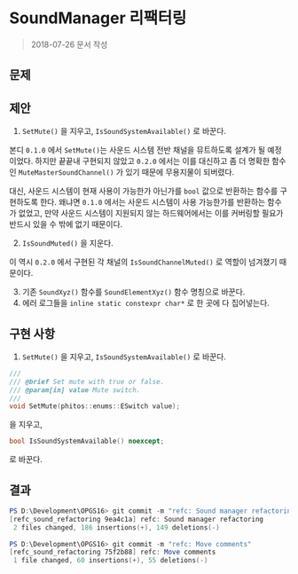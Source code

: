 # SoundManager 리팩터링

> 2018-07-26 문서 작성

## 문제

## 제안

1. `SetMute()` 을 지우고, `IsSoundSystemAvailable()` 로 바꾼다.

본디 `0.1.0` 에서 `SetMute()`는 사운드 시스템 전반 채널을 뮤트하도록 설계가 될 예정이었다. 하지만 끝끝내 구현되지 않았고 `0.2.0` 에서는 이를 대신하고 좀 더 명확한 함수인 `MuteMasterSoundChannel()` 가 있기 때문에 무용지물이 되버렸다.

대신, 사운드 시스템이 현재 사용이 가능한가 아닌가를 `bool` 값으로 반환하는 함수를 구현하도록 한다. 왜냐면 `0.1.0` 에서는 사운드 시스템이 사용 가능한가를 반환하는 함수가 없었고, 만약 사운드 시스템이 지원되지 않는 하드웨어에서는 이를 커버링할 필요가 반드시 있을 수 밖에 없기 때문이다.

2. `IsSoundMuted()` 을 지운다.

이 역시 `0.2.0` 에서 구현된 각 채널의 `IsSoundChannelMuted()` 로 역할이 넘겨졌기 때문이다.

3. 기존 `SoundXyz()` 함수를 `SoundElementXyz()` 함수 명칭으로 바꾼다.
4. 에러 로그들을 `inline static constexpr char*` 로 한 곳에 다 집어넣는다.

## 구현 사항

1. `SetMute()` 을 지우고, `IsSoundSystemAvailable()` 로 바꾼다.

``` c++
///
/// @brief Set mute with true or false.
/// @param[in] value Mute switch.
///
void SetMute(phitos::enums::ESwitch value);
```

을 지우고,

``` c++
bool IsSoundSystemAvailable() noexcept;
```

로 바꾼다.

## 결과

``` powershell
PS D:\Development\OPGS16> git commit -m "refc: Sound manager refactoring"
[refc_sound_refactoring 9ea4c1a] refc: Sound manager refactoring
 2 files changed, 186 insertions(+), 149 deletions(-)
 
PS D:\Development\OPGS16> git commit -m "refc: Move comments"
[refc_sound_refactoring 75f2b88] refc: Move comments
 1 file changed, 60 insertions(+), 55 deletions(-)
```

